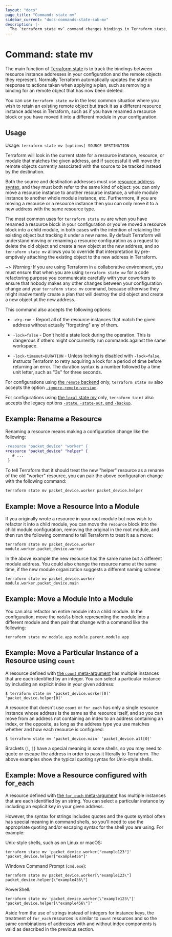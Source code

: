 ```yaml
---
layout: "docs"
page_title: "Command: state mv"
sidebar_current: "docs-commands-state-sub-mv"
description: |-
  The `terraform state mv` command changes bindings in Terraform state, associating existing remote objects with new resource instances.
---
```


# Command: state mv

The main function of [Terraform state](/docs/language/state/index.html) is
to track the bindings between resource instance addresses in your configuration
and the remote objects they represent. Normally Terraform automatically
updates the state in response to actions taken when applying a plan, such as
removing a binding for an remote object that has now been deleted.

You can use `terraform state mv` in the less common situation where you wish
to retain an existing remote object but track it as a different resource
instance address in Terraform, such as if you have renamed a resource block
or you have moved it into a different module in your configuration.

## Usage

Usage: `terraform state mv [options] SOURCE DESTINATION`

Terraform will look in the current state for a resource instance, resource,
or module that matches the given address, and if successful it will move the
remote objects currently associated with the source to be tracked instead
by the destination.

Both the source and destination addresses must use
[resource address syntax](/docs/cli/state/resource-addressing.html), and
they must both refer to the same kind of object: you can only move a resource
instance to another resource instance, a whole module instance to another
whole module instance, etc. Furthermore, if you are moving a resource or
a resource instance then you can only move it to a new address with the
same resource type.

The most common uses for `terraform state mv` are when you have renamed a
resource block in your configuration or you've moved a resource block into
a child module, in both cases with the intention of retaining the existing
object but tracking it under a new name. By default Terraform will understand
moving or renaming a resource configuration as a request to delete the old
object and create a new object at the new address, and so `terraform state mv`
allows you to override that interpretation by pre-emptively attaching the
existing object to the new address in Terraform.

~> _Warning:_ If you are using Terraform in a collaborative environment, you
must ensure that when you are using `terraform state mv` for a code refactoring
purpose you communicate carefully with your coworkers to ensure that nobody
makes any other changes between your configuration change and your
`terraform state mv` command, because otherwise they might inadvertently create
a plan that will destroy the old object and create a new object at the new
address.

This command also accepts the following options:

- `-dry-run` - Report all of the resource instances that match the given
  address without actually "forgetting" any of them.

- `-lock=false` - Don't hold a state lock during the operation. This is
  dangerous if others might concurrently run commands against the same
  workspace.

- `-lock-timeout=DURATION` - Unless locking is disabled with `-lock=false`,
  instructs Terraform to retry acquiring a lock for a period of time before
  returning an error. The duration syntax is a number followed by a time
  unit letter, such as "3s" for three seconds.

For configurations using
[the `remote` backend](/docs/language/settings/backends/remote.html)
only, `terraform state mv`
also accepts the option
[`-ignore-remote-version`](/docs/language/settings/backends/remote.html#command-line-arguments).

For configurations using
[the `local` state mv](/docs/language/settings/backends/local.html) only,
`terraform taint` also accepts the legacy options
[`-state`, `-state-out`, and `-backup`](/docs/language/settings/backends/local.html#command-line-arguments).

## Example: Rename a Resource

Renaming a resource means making a configuration change like the following:

```diff
-resource "packet_device" "worker" {
+resource "packet_device" "helper" {
   # ...
 }
```

To tell Terraform that it should treat the new "helper" resource as a rename
of the old "worker" resource, you can pair the above configuration change
with the following command:

```shell
terraform state mv packet_device.worker packet_device.helper
```

## Example: Move a Resource Into a Module

If you originally wrote a resource in your root module but now wish to refactor
it into a child module, you can move the `resource` block into the child
module configuration, removing the original in the root module, and then
run the following command to tell Terraform to treat it as a move:

```shell
terraform state mv packet_device.worker module.worker.packet_device.worker
```

In the above example the new resource has the same name but a different module
address. You could also change the resource name at the same time, if the new
module organization suggests a different naming scheme:

```shell
terraform state mv packet_device.worker module.worker.packet_device.main
```

## Example: Move a Module Into a Module

You can also refactor an entire module into a child module. In the
configuration, move the `module` block representing the module into a different
module and then pair that change with a command like the following:

```shell
terraform state mv module.app module.parent.module.app
```

## Example: Move a Particular Instance of a Resource using `count`

A resource defined with [the `count` meta-argument](/docs/language/meta-arguments/count.html)
has multiple instances that are each identified by an integer. You can
select a particular instance by including an explicit index in your given
address:

```shell
$ terraform state mv 'packet_device.worker[0]' 'packet_device.helper[0]'
```

A resource that doesn't use `count` or `for_each` has only a single resource
instance whose address is the same as the resource itself, and so you can
move from an address not containing an index to an address containing an index,
or the opposite, as long as the address type you use matches whether and how
each resource is configured:

```shell
$ terraform state mv 'packet_device.main' 'packet_device.all[0]'
```

Brackets (`[`, `]`) have a special meaning in some shells, so you may need to
quote or escape the address in order to pass it literally to Terraform.
The above examples show the typical quoting syntax for Unix-style shells.

## Example: Move a Resource configured with for_each

A resource defined with [the `for_each` meta-argument](/docs/language/meta-arguments/for_each.html)
has multiple instances that are each identified by an string. You can
select a particular instance by including an explicit key in your given
address.

However, the syntax for strings includes quotes and the quote symbol often
has special meaning in command shells, so you'll need to use the appropriate
quoting and/or escaping syntax for the shell you are using. For example:

Unix-style shells, such as on Linux or macOS:

```shell
terraform state mv 'packet_device.worker["example123"]' 'packet_device.helper["example456"]'
```

Windows Command Prompt (`cmd.exe`):

```shell
terraform state mv packet_device.worker[\"example123\"] packet_device.helper[\"example456\"]
```

PowerShell:

```shell
terraform state mv 'packet_device.worker[\"example123\"]' 'packet_device.helper[\"example456\"]'
```

Aside from the use of strings instead of integers for instance keys, the
treatment of `for_each` resources is similar to `count` resources and so
the same combinations of addresses with and without index components is
valid as described in the previous section.
